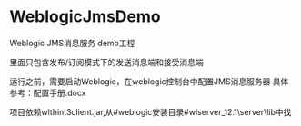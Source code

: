 # WeblogicJmsDemo

Weblogic JMS消息服务 demo工程

里面只包含发布/订阅模式下的发送消息端和接受消息端

运行之前，需要启动Weblogic，在weblogic控制台中配置JMS消息服务器
具体参考：配置手册.docx

项目依赖wlthint3client.jar,从#weblogic安装目录#wlserver_12.1\server\lib中找
